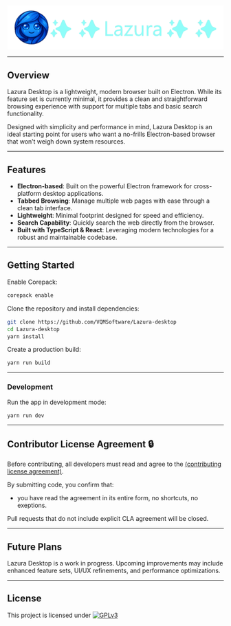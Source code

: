 ![Lazura Desktop Banner](./static/app_banner/app_banner.png)

---

## Overview

Lazura Desktop is a lightweight, modern browser built on Electron. While its feature set is currently minimal, it provides a clean and straightforward browsing experience with support for multiple tabs and basic search functionality.

Designed with simplicity and performance in mind, Lazura Desktop is an ideal starting point for users who want a no-frills Electron-based browser that won’t weigh down system resources.

---

## Features

- **Electron-based**: Built on the powerful Electron framework for cross-platform desktop applications.
- **Tabbed Browsing**: Manage multiple web pages with ease through a clean tab interface.
- **Lightweight**: Minimal footprint designed for speed and efficiency.
- **Search Capability**: Quickly search the web directly from the browser.
- **Built with TypeScript & React**: Leveraging modern technologies for a robust and maintainable codebase.

---

## Getting Started

Enable Corepack:

```bash
corepack enable
```

Clone the repository and install dependencies:

```bash
git clone https://github.com/VQMSoftware/Lazura-desktop
cd Lazura-desktop
yarn install
```

Create a production build:

```bash
yarn run build
```

---

### Development

Run the app in development mode:

```bash
yarn run dev
```

---

## Contributor License Agreement 🔒

Before contributing, all developers must read and agree to the [(contributing license agreement)](CONTRIBUTING.md).

By submitting code, you confirm that:
+ you have read the agreement in its entire form, no shortcuts, no exeptions.

Pull requests that do not include explicit CLA agreement will be closed.

---

## Future Plans

Lazura Desktop is a work in progress. Upcoming improvements may include enhanced feature sets, UI/UX refinements, and performance optimizations.

---

## License

This project is licensed under [![GPLv3](https://img.shields.io/badge/License-GPLv3-blue.svg)](LICENSE)
